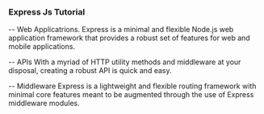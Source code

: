 ### Express Js Tutorial

-- Web Applicatrions.
Express is a minimal and flexible Node.js web application framework that provides a robust set of features for web and mobile applications.

-- APIs
With a myriad of HTTP utility methods and middleware at your disposal, creating a robust API is quick and easy.

-- Middleware
Express is a lightweight and flexible routing framework with minimal core features meant to be augmented through the use of Express middleware modules.